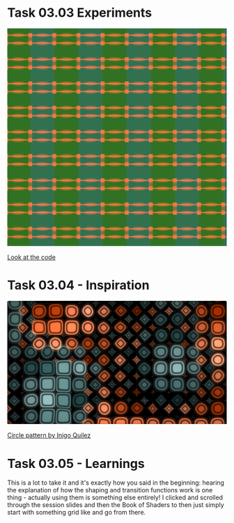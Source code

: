 # Task 03.03 Experiments

![experiment](img/experiment.png)

[Look at the code](experiments_passing.frag)

# Task 03.04 - Inspiration 

![shadertoy example](img/shadertoy.png)

[Circle pattern by Inigo Quilez](https://www.shadertoy.com/view/)

# Task 03.05 - Learnings 

This is a lot to take it and it's exactly how you said in the beginning: hearing the explanation of how the shaping and transition functions work is one thing - actually using them is something else entirely! I clicked and scrolled through the session slides and then the Book of Shaders to then just simply start with something grid like and go from there.
